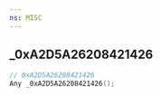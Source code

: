 ```yaml
---
ns: MISC
---
```

## _0xA2D5A26208421426

```c
// 0xA2D5A26208421426
Any _0xA2D5A26208421426();
```

